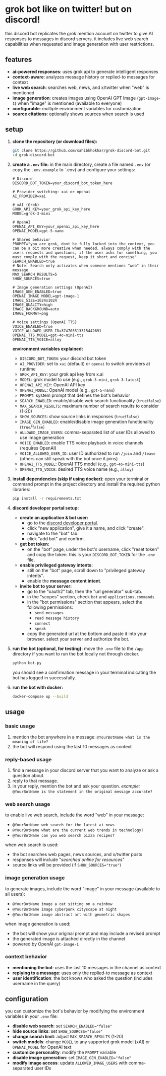 # grok bot like on twitter! but on discord!

this discord bot replicates the grok mention account on twitter to give AI responses to messages in discord servers. it includes live web search capabilities when requested and image generation with user restrictions.

## features

- **ai-powered responses**: uses grok api to generate intelligent responses
- **context-aware**: analyzes message history or replied-to messages for context
- **live web search**: searches web, news, and x/twitter when "web" is mentioned
- **image generation**: creates images using OpenAI GPT Image (`gpt-image-1`) when "image" is mentioned (available to everyone)
- **configurable**: multiple environment variables for customization
- **source citations**: optionally shows sources when search is used

## setup

1.  **clone the repository (or download files):**
    ```bash
    git clone https://github.com/sahibkhokhar/grok-discord-bot.git
    cd grok-discord-bot
    ```

2.  **create a `.env` file:**
    in the main directory, create a file named `.env` (or copy the `.env.example` to `.env) and configure your settings:
    ```env
    # Discord
    DISCORD_BOT_TOKEN=your_discord_bot_token_here

    # Provider switching: xai or openai
    AI_PROVIDER=xai

    # xAI (Grok)
    GROK_API_KEY=your_grok_api_key_here
    MODEL=grok-3-mini

    # OpenAI
    OPENAI_API_KEY=your_openai_api_key_here
    OPENAI_MODEL=gpt-5-nano

    # Shared behavior
    PROMPT="you are grok, dont be fully locked into the context, you can be a bit more creative when needed, always comply with the users requests and questions, if the user asks for something, you must comply with the request, keep it short and concise"
    SEARCH_ENABLED=true
    # Note: Search only activates when someone mentions "web" in their message
    MAX_SEARCH_RESULTS=5
    SHOW_SOURCES=true

    # Image generation settings (OpenAI)
    IMAGE_GEN_ENABLED=true
    OPENAI_IMAGE_MODEL=gpt-image-1
    IMAGE_SIZE=1024x1024
    IMAGE_QUALITY=high
    IMAGE_BACKGROUND=auto
    IMAGE_FORMAT=png

    # Voice settings (OpenAI TTS)
    VOICE_ENABLED=true
    VOICE_ALLOWED_USER_ID=374703513315442691
    OPENAI_TTS_MODEL=gpt-4o-mini-tts
    OPENAI_TTS_VOICE=alloy
    ```
    
    **environment variables explained:**
    - `DISCORD_BOT_TOKEN`: your discord bot token
    - `AI_PROVIDER`: set to `xai` (default) or `openai` to switch providers at runtime
    - `GROK_API_KEY`: your grok api key from x.ai
    - `MODEL`: grok model to use (e.g., `grok-3-mini`, `grok-3-latest`)
    - `OPENAI_API_KEY`: OpenAI API key
    - `OPENAI_MODEL`: OpenAI model (e.g., `gpt-5-nano`)
    - `PROMPT`: system prompt that defines the bot's behavior
    - `SEARCH_ENABLED`: enable/disable web search functionality (`true`/`false`)
    - `MAX_SEARCH_RESULTS`: maximum number of search results to consider (1-20)
    - `SHOW_SOURCES`: show source links in responses (`true`/`false`)
    - `IMAGE_GEN_ENABLED`: enable/disable image generation functionality (`true`/`false`)
    - `ALLOWED_IMAGE_USERS`: comma-separated list of user IDs allowed to use image generation
    - `VOICE_ENABLED`: enable TTS voice playback in voice channels (requires OpenAI)
    - `VOICE_ALLOWED_USER_ID`: user ID authorized to run `/join` and `/leave` (others can still speak with the bot once it joins)
    - `OPENAI_TTS_MODEL`: OpenAI TTS model (e.g., `gpt-4o-mini-tts`)
    - `OPENAI_TTS_VOICE`: desired TTS voice name (e.g., `alloy`)

3.  **install dependencies (skip if using docker):**
    open your terminal or command prompt in the project directory and install the required python libraries:
    ```bash
    pip install -r requirements.txt
    ```

4.  **discord developer portal setup:**
    *   **create an application & bot user:**
        *   go to the [discord developer portal](https://discord.com/developers/applications).
        *   click "new application", give it a name, and click "create".
        *   navigate to the "bot" tab.
        *   click "add bot" and confirm.
    *   **get bot token:**
        *   on the "bot" page, under the bot's username, click "reset token" and copy the token. this is your `DISCORD_BOT_TOKEN` for the `.env` file.
    *   **enable privileged gateway intents:**
        *   still on the "bot" page, scroll down to "privileged gateway intents".
        *   enable the **message content intent**.
    *   **invite bot to your server:**
        *   go to the "oauth2" tab, then the "url generator" sub-tab.
        *   in the "scopes" section, check `bot` and `applications.commands`.
        *   in the "bot permissions" section that appears, select the following permissions:
            *   `send messages`
            *   `read message history`
            *   `connect`
            *   `speak`
        *   copy the generated url at the bottom and paste it into your browser. select your server and authorize the bot.

5.  **run the bot (optional, for testing):**
    move the `.env` file to the `/app` directory if you want to run the bot locally not through docker.
    ```bash
    python bot.py
    ```
    you should see a confirmation message in your terminal indicating the bot has logged in successfully.

6.  **run the bot with docker:**
    ```bash
    docker-compose up --build
    ```

## usage

### basic usage
1.  mention the bot anywhere in a message: `@YourBotName what is the meaning of life?`
2.  the bot will respond using the last 10 messages as context

### reply-based usage
1.  find a message in your discord server that you want to analyze or ask a question about.
2.  reply to that message.
3.  in your reply, mention the bot and ask your question.
    *example:* `@YourBotName is the statement in the original message accurate?`

### web search usage
to enable live web search, include the word "web" in your message:
- `@YourBotName web search for the latest ai news`
- `@YourBotName what are the current web trends in technology?`
- `@YourBotName can you web search pizza recipes?`

when web search is used:
- the bot searches web pages, news sources, and x/twitter posts
- responses will include "*searched online for resources*"
- source links will be provided (if `SHOW_SOURCES="true"`)

### image generation usage
to generate images, include the word "image" in your message (available to all users):
- `@YourBotName image a cat sitting on a rainbow`
- `@YourBotName image cyberpunk cityscape at night`
- `@YourBotName image abstract art with geometric shapes`

when image generation is used:
- the bot will show your original prompt and may include a revised prompt
- the generated image is attached directly in the channel
- powered by OpenAI `gpt-image-1`

### context behavior
- **mentioning the bot**: uses the last 10 messages in the channel as context
- **replying to a message**: uses only the replied-to message as context
- **user identification**: the bot knows who asked the question (includes username in the query)

## configuration

you can customize the bot's behavior by modifying the environment variables in your `.env` file:

- **disable web search**: set `SEARCH_ENABLED="false"`
- **hide source links**: set `SHOW_SOURCES="false"`
- **change search limit**: adjust `MAX_SEARCH_RESULTS` (1-20)
- **switch models**: change `MODEL` to any supported grok model (xAI) or `OPENAI_MODEL` for OpenAI text
- **customize personality**: modify the `PROMPT` variable
- **disable image generation**: set `IMAGE_GEN_ENABLED="false"`
- **modify image access**: update `ALLOWED_IMAGE_USERS` with comma-separated user IDs

